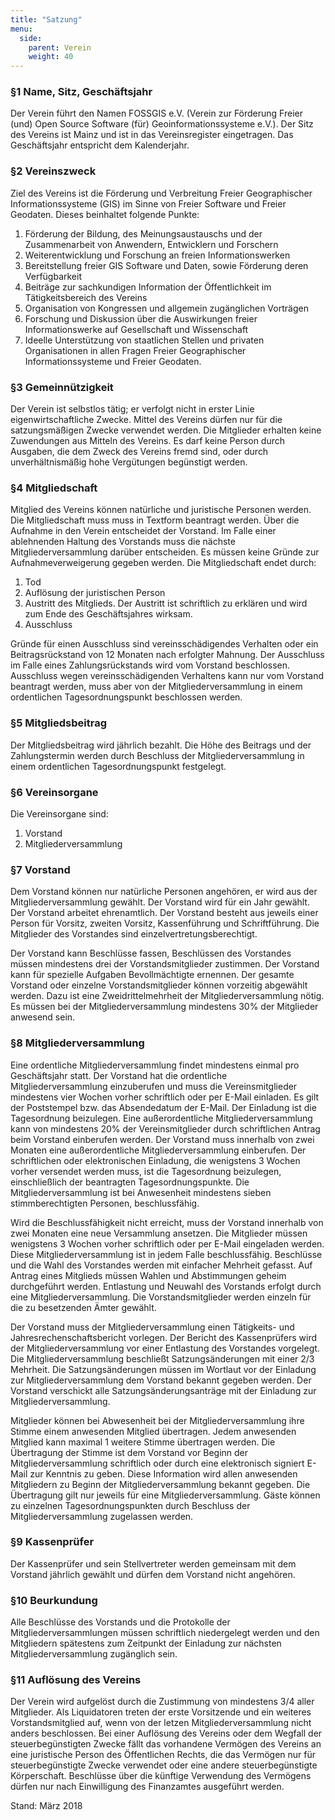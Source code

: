```yaml
---
title: "Satzung"
menu:
  side:
    parent: Verein
    weight: 40
---
```


### §1 Name, Sitz, Geschäftsjahr

Der Verein führt den Namen FOSSGIS e.V. (Verein zur Förderung Freier (und) Open Source Software (für) Geoinformationssysteme e.V.). Der Sitz des Vereins ist Mainz und ist in das Vereinsregister eingetragen. Das Geschäftsjahr entspricht dem Kalenderjahr.  

### §2 Vereinszweck

Ziel des Vereins ist die Förderung und Verbreitung Freier Geographischer Informationssysteme (GIS) im Sinne von Freier Software und Freier Geodaten. Dieses beinhaltet folgende Punkte:

1.  Förderung der Bildung, des Meinungsaustauschs und der Zusammenarbeit von Anwendern, Entwicklern und Forschern
2.  Weiterentwicklung und Forschung an freien Informationswerken
3.  Bereitstellung freier GIS Software und Daten, sowie Förderung deren Verfügbarkeit
4.  Beiträge zur sachkundigen Information der Öffentlichkeit im Tätigkeitsbereich des Vereins
5.  Organisation von Kongressen und allgemein zugänglichen Vorträgen
6.  Forschung und Diskussion über die Auswirkungen freier Informationswerke auf Gesellschaft und Wissenschaft
7.  Ideelle Unterstützung von staatlichen Stellen und privaten Organisationen in allen Fragen Freier Geographischer Informationssysteme und Freier Geodaten.

### §3 Gemeinnützigkeit

Der Verein ist selbstlos tätig; er verfolgt nicht in erster Linie eigenwirtschaftliche Zwecke. Mittel des Vereins dürfen nur für die satzungsmäßigen Zwecke verwendet werden. Die Mitglieder erhalten keine Zuwendungen aus Mitteln des Vereins. Es darf keine Person durch Ausgaben, die dem Zweck des Vereins fremd sind, oder durch unverhältnismäßig hohe Vergütungen begünstigt werden.  

### §4 Mitgliedschaft

Mitglied des Vereins können natürliche und juristische Personen werden. Die Mitgliedschaft muss muss in Textform beantragt werden. Über die Aufnahme in den Verein entscheidet der Vorstand. Im Falle einer ablehnenden Haltung des Vorstands muss die nächste Mitgliederversammlung darüber entscheiden. Es müssen keine Gründe zur Aufnahmeverweigerung gegeben werden. Die Mitgliedschaft endet durch:

1.  Tod
2.  Auflösung der juristischen Person
3.  Austritt des Mitglieds. Der Austritt ist schriftlich zu erklären und wird zum Ende des Geschäftsjahres wirksam.
4.  Ausschluss

Gründe für einen Ausschluss sind vereinsschädigendes Verhalten oder ein Beitragsrückstand von 12 Monaten nach erfolgter Mahnung. Der Ausschluss im Falle eines Zahlungsrückstands wird vom Vorstand beschlossen. Ausschluss wegen vereinsschädigenden Verhaltens kann nur vom Vorstand beantragt werden, muss aber von der Mitgliederversammlung in einem ordentlichen Tagesordnungspunkt beschlossen werden.  

### §5 Mitgliedsbeitrag

Der Mitgliedsbeitrag wird jährlich bezahlt. Die Höhe des Beitrags und der Zahlungstermin werden durch Beschluss der Mitgliederversammlung in einem ordentlichen Tagesordnungspunkt festgelegt.  

### §6 Vereinsorgane

Die Vereinsorgane sind:

1.  Vorstand
2.  Mitgliederversammlung

### §7 Vorstand

Dem Vorstand können nur natürliche Personen angehören, er wird aus der Mitgliederversammlung gewählt. Der Vorstand wird für ein Jahr gewählt. Der Vorstand arbeitet ehrenamtlich. Der Vorstand besteht aus jeweils einer Person für Vorsitz, zweiten Vorsitz, Kassenführung und Schriftführung. Die Mitglieder des Vorstandes sind einzelvertretungsberechtigt.

Der Vorstand kann Beschlüsse fassen, Beschlüssen des Vorstandes müssen mindestens drei der Vorstandsmitglieder zustimmen. Der Vorstand kann für spezielle Aufgaben Bevollmächtigte ernennen. Der gesamte Vorstand oder einzelne Vorstandsmitglieder können vorzeitig abgewählt werden. Dazu ist eine Zweidrittelmehrheit der Mitgliederversammlung nötig. Es müssen bei der Mitgliederversammlung mindestens 30% der Mitglieder anwesend sein.  

### §8 Mitgliederversammlung

Eine ordentliche Mitgliederversammlung findet mindestens einmal pro Geschäftsjahr statt. Der Vorstand hat die ordentliche Mitgliederversammlung einzuberufen und muss die Vereinsmitglieder mindestens vier Wochen vorher schriftlich oder per E-Mail einladen. Es gilt der Poststempel bzw. das Absendedatum der E-Mail. Der Einladung ist die Tagesordnung beizulegen. Eine außerordentliche Mitgliederversammlung kann von mindestens 20% der Vereinsmitglieder durch schriftlichen Antrag beim Vorstand einberufen werden. Der Vorstand muss innerhalb von zwei Monaten eine außerordentliche Mitgliederversammlung einberufen. Der schriftlichen oder elektronischen Einladung, die wenigstens 3 Wochen vorher versendet werden muss, ist die Tagesordnung beizulegen, einschließlich der beantragten Tagesordnungspunkte. Die Mitgliederversammlung ist bei Anwesenheit mindestens sieben stimmberechtigten Personen, beschlussfähig.

Wird die Beschlussfähigkeit nicht erreicht, muss der Vorstand innerhalb von zwei Monaten eine neue Versammlung ansetzen. Die Mitglieder müssen wenigstens 3 Wochen vorher schriftlich oder per E-Mail eingeladen werden. Diese Mitgliederversammlung ist in jedem Falle beschlussfähig. Beschlüsse und die Wahl des Vorstandes werden mit einfacher Mehrheit gefasst. Auf Antrag eines Mitglieds müssen Wahlen und Abstimmungen geheim durchgeführt werden. Entlastung und Neuwahl des Vorstands erfolgt durch eine Mitgliederversammlung. Die Vorstandsmitglieder werden einzeln für die zu besetzenden Ämter gewählt.

Der Vorstand muss der Mitgliederversammlung einen Tätigkeits- und Jahresrechenschaftsbericht vorlegen. Der Bericht des Kassenprüfers wird der Mitgliederversammlung vor einer Entlastung des Vorstandes vorgelegt. Die Mitgliederversammlung beschließt Satzungsänderungen mit einer 2/3 Mehrheit. Die Satzungsänderungen müssen im Wortlaut vor der Einladung zur Mitgliederversammlung dem Vorstand bekannt gegeben werden. Der Vorstand verschickt alle Satzungsänderungsanträge mit der Einladung zur Mitgliederversammlung.

Mitglieder können bei Abwesenheit bei der Mitgliederversammlung ihre Stimme einem anwesenden Mitglied übertragen. Jedem anwesenden Mitglied kann maximal 1 weitere Stimme übertragen werden. Die Übertragung der Stimme ist dem Vorstand vor Beginn der Mitgliederversammlung schriftlich oder durch eine elektronisch signiert E-Mail zur Kenntnis zu geben. Diese Information wird allen anwesenden Mitgliedern zu Beginn der Mitgliederversammlung bekannt gegeben. Die Übertragung gilt nur jeweils für eine Mitgliederversammlung. Gäste können zu einzelnen Tagesordnungspunkten durch Beschluss der Mitgliederversammlung zugelassen werden.

### §9 Kassenprüfer

Der Kassenprüfer und sein Stellvertreter werden gemeinsam mit dem Vorstand jährlich gewählt und dürfen dem Vorstand nicht angehören.  

### §10 Beurkundung

Alle Beschlüsse des Vorstands und die Protokolle der Mitgliederversammlungen müssen schriftlich niedergelegt werden und den Mitgliedern spätestens zum Zeitpunkt der Einladung zur nächsten Mitgliederversammlung zugänglich sein.  

### §11 Auflösung des Vereins

Der Verein wird aufgelöst durch die Zustimmung von mindestens 3/4 aller Mitglieder. Als Liquidatoren treten der erste Vorsitzende und ein weiteres Vorstandsmitglied auf, wenn von der letzen Mitgliederversammlung nicht anders beschlossen. Bei einer Auflösung des Vereins oder dem Wegfall der steuerbegünstigten Zwecke fällt das vorhandene Vermögen des Vereins an eine juristische Person des Öffentlichen Rechts, die das Vermögen nur für steuerbegünstigte Zwecke verwendet oder eine andere steuerbegünstigte Körperschaft. Beschlüsse über die künftige Verwendung des Vermögens dürfen nur nach Einwilligung des Finanzamtes ausgeführt werden.

Stand: März 2018
